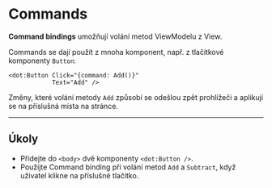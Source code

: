 ﻿---
Title: Commands
Moniker: commands
CodeTask:
    Path: 50_commands.dothtml.csx
    Default: Counter_30.dothtml
    Correct: Counter_40.dothtml
    Dependencies: 
        - CounterViewModel_40.cs
---

# Commands

__Command bindings__ umožňují volání metod ViewModelu z View.

Commands se dají použít z mnoha komponent, např. z tlačítkové komponenty `Button`:

```dothtml
<dot:Button Click="{command: Add()}"
            Text="Add" />
```

Změny, které volání metody `Add` způsobí se odešlou zpět prohlížeči a aplikují se na příslušná místa na stránce.

---

## Úkoly

- Přidejte do `<body>` dvě komponenty `<dot:Button />`.
- Použijte Command binding při volání metod `Add` a `Subtract`, když uživatel klikne na příslušné tlačítko.
